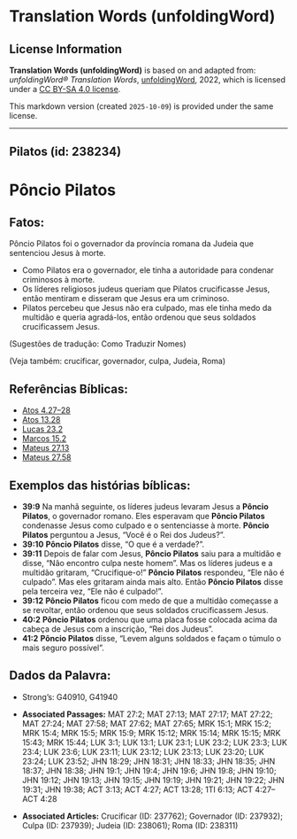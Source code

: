 # Translation Words (unfoldingWord)

## License Information

**Translation Words (unfoldingWord)** is based on and adapted from: _unfoldingWord® Translation Words_, [unfoldingWord](https://unfoldingword.org/utw), 2022, which is licensed under a [CC BY-SA 4.0 license](https://creativecommons.org/licenses/by-sa/4.0/legalcode.en).

This markdown version (created `2025-10-09`) is provided under the same license.



--------------------------------

## Pilatos (id: 238234)

Pôncio Pilatos
==============

Fatos:
------

Pôncio Pilatos foi o governador da província romana da Judeia que sentenciou Jesus à morte.

* Como Pilatos era o governador, ele tinha a autoridade para condenar criminosos à morte.
* Os líderes religiosos judeus queriam que Pilatos crucificasse Jesus, então mentiram e disseram que Jesus era um criminoso.
* Pilatos percebeu que Jesus não era culpado, mas ele tinha medo da multidão e queria agradá\-los, então ordenou que seus soldados crucificassem Jesus.

(Sugestões de tradução: Como Traduzir Nomes)

(Veja também: crucificar, governador, culpa, Judeia, Roma)

Referências Bíblicas:
---------------------

* [Atos 4\.27–28](https://ref.ly/Acts4:27-Acts4:28)
* [Atos 13\.28](https://ref.ly/Acts13:28)
* [Lucas 23\.2](https://ref.ly/Luke23:2)
* [Marcos 15\.2](https://ref.ly/Mark15:2)
* [Mateus 27\.13](https://ref.ly/Matt27:13)
* [Mateus 27\.58](https://ref.ly/Matt27:58)

Exemplos das histórias bíblicas:
--------------------------------

* **39:9** Na manhã seguinte, os líderes judeus levaram Jesus a **Pôncio Pilatos**, o governador romano. Eles esperavam que **Pôncio Pilatos** condenasse Jesus como culpado e o sentenciasse à morte. **Pôncio Pilatos** perguntou a Jesus, “Você é o Rei dos Judeus?”.
* **39:10** **Pôncio Pilatos** disse, “O que é a verdade?”.
* **39:11** Depois de falar com Jesus, **Pôncio Pilatos** saiu para a multidão e disse, “Não encontro culpa neste homem”. Mas os líderes judeus e a multidão gritaram, “Crucifique\-o!” **Pôncio Pilatos** respondeu, “Ele não é culpado”. Mas eles gritaram ainda mais alto. Então **Pôncio Pilatos** disse pela terceira vez, “Ele não é culpado!”.
* **39:12** **Pôncio Pilatos** ficou com medo de que a multidão começasse a se revoltar, então ordenou que seus soldados crucificassem Jesus.
* **40:2** **Pôncio Pilatos** ordenou que uma placa fosse colocada acima da cabeça de Jesus com a inscrição, “Rei dos Judeus”.
* **41:2** **Pôncio Pilatos** disse, “Levem alguns soldados e façam o túmulo o mais seguro possível”.

Dados da Palavra:
-----------------

* Strong’s: G40910, G41940

* **Associated Passages:** MAT 27:2; MAT 27:13; MAT 27:17; MAT 27:22; MAT 27:24; MAT 27:58; MAT 27:62; MAT 27:65; MRK 15:1; MRK 15:2; MRK 15:4; MRK 15:5; MRK 15:9; MRK 15:12; MRK 15:14; MRK 15:15; MRK 15:43; MRK 15:44; LUK 3:1; LUK 13:1; LUK 23:1; LUK 23:2; LUK 23:3; LUK 23:4; LUK 23:6; LUK 23:11; LUK 23:12; LUK 23:13; LUK 23:20; LUK 23:24; LUK 23:52; JHN 18:29; JHN 18:31; JHN 18:33; JHN 18:35; JHN 18:37; JHN 18:38; JHN 19:1; JHN 19:4; JHN 19:6; JHN 19:8; JHN 19:10; JHN 19:12; JHN 19:13; JHN 19:15; JHN 19:19; JHN 19:21; JHN 19:22; JHN 19:31; JHN 19:38; ACT 3:13; ACT 4:27; ACT 13:28; 1TI 6:13; ACT 4:27–ACT 4:28
* **Associated Articles:** Crucificar (ID: 237762); Governador (ID: 237932); Culpa (ID: 237939); Judeia (ID: 238061); Roma (ID: 238311)

